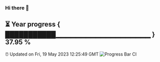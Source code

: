 ### Hi there 👋
⏳ Year progress { ███████████▁▁▁▁▁▁▁▁▁▁▁▁▁▁▁▁▁▁▁ } 37.95 %
---
⏰ Updated on Fri, 19 May 2023 12:25:49 GMT
![Progress Bar CI](https://github.com/liununu/liununu/workflows/Progress%20Bar%20CI/badge.svg)
